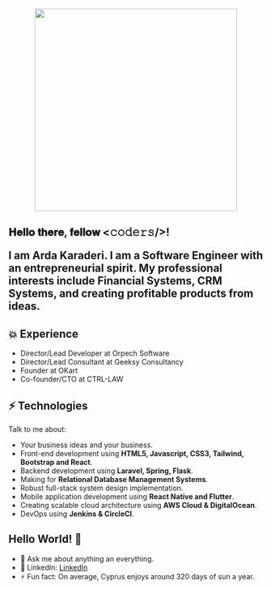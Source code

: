 <br />

<p align="center"><a href="https://orptech.com" target="_blank"><img src="https://orptech.com/elements/img/orptech-logo.png" width="400"></a></p>

<h2> 𝐇𝐞𝐥𝐥𝐨 𝐭𝐡𝐞𝐫𝐞, 𝐟𝐞𝐥𝐥𝐨𝐰 <𝚌𝚘𝚍𝚎𝚛𝚜/>!
  
I am Arda Karaderi. I am a Software Engineer with an entrepreneurial spirit. My professional interests include Financial Systems, CRM Systems, and creating profitable products from ideas.

## :boom: Experience
* Director/Lead Developer at Orpech Software
* Director/Lead Consultant at Geeksy Consultancy
* Founder at OKart
* Co-founder/CTO at CTRL-LAW

## ⚡ Technologies
Talk to me about:
- Your business ideas and your business.
- Front-end development using **HTML5, Javascript, CSS3, Tailwind, Bootstrap and React**.
- Backend development using **Laravel, Spring, Flask**.
- Making for **Relational Database Management Systems**.
- Robust full-stack system design implementation.
- Mobile application development using **React Native and Flutter**.
- Creating scalable cloud architecture using **AWS Cloud & DigitalOcean**.
- DevOps using **Jenkins & CircleCI**.

## Hello World! 🤔
- 💬 Ask me about anything an everything.
- 🎯 LinkedIn: [LinkedIn](https://www.linkedin.com/in/ardakaraderi/)
- ⚡ Fun fact: On average, Cyprus enjoys around 320 days of sun a year.
